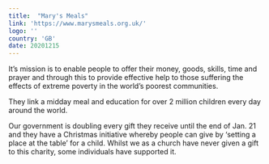 ```yaml
---
title:  "Mary's Meals"
link: 'https://www.marysmeals.org.uk/'
logo: ''
country: 'GB'
date: 20201215
---
```

It’s mission is to enable people to offer their money, goods, skills, time and prayer and through this to provide effective help to those suffering the effects of extreme poverty in the world’s poorest communities. 

They link a midday meal and education for over 2 million children every day around the world.

Our government is doubling every gift they receive until the end of Jan. 21 and they have a Christmas initiative whereby people can give by ‘setting a place at the table’ for a child. Whilst we as a church have never given a gift to this charity, some individuals have supported it. 


